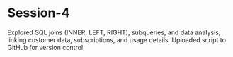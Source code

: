 # Session-4
Explored SQL joins (INNER, LEFT, RIGHT), subqueries, and data analysis, linking customer data, subscriptions, and usage details. Uploaded script to GitHub for version control.
